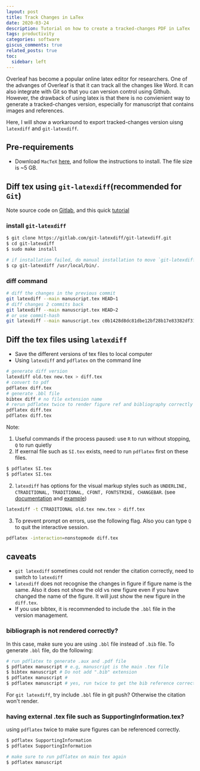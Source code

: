 ```yaml
---
layout: post
title: Track Changes in LaTex
date: 2020-03-24 
description: Tutorial on how to create a tracked-changes PDF in LaTex 
tags: productivity
categories: software
giscus_comments: true
related_posts: true
toc:
  sidebar: left
---
```


Overleaf has become a popular online latex editor for researchers. One of the advanges of Overleaf is that it can track all the changes like Word. It can also integrate with Git so that you can version control using Github. However, the drawback of using latex is that there is no convienient way to generate a tracked-changes version, especially for manuscript that contains images and references. 

Here, I will show a workaround to export tracked-changes version uisng `latexdiff` and `git-latexdiff`.

## Pre-requirements

- Download `MacTeX` [here](https://tug.org/mactex/), and follow the instructions to install. The file size is ~5 GB.

## Diff tex using `git-latexdiff`(recommended for `Git`)

Note source code on [Gitlab](https://gitlab.com/git-latexdiff/git-latexdiff), and this quick [tutorial](http://www.deanbodenham.com/learn/git-and-latexdiff.html)

### install `git-latexdiff`

```bash
$ git clone https://gitlab.com/git-latexdiff/git-latexdiff.git
$ cd git-latexdiff
$ sudo make install

# if installation failed, do manual installation to move `git-latexdiff` into one of the PATH folder
$ cp git-latexdiff /usr/local/bin/.
```

### diff command

```bash
# diff the changes in the previous commit 
git latexdiff --main manuscript.tex HEAD~1
# diff changes 2 commits back
git latexdiff --main manuscript.tex HEAD~2
# or use commit-hash
git latexdiff --main manuscript.tex c0b1428d8dc81dbe12bf28b17e83382df31c4200 HEAD
```


## Diff the tex files using `latexdiff`

- Save the different versions of tex files to local computer
- Using `latexdiff` and `pdflatex` on the command line

```bash
# generate diff version
latexdiff old.tex new.tex > diff.tex
# convert to pdf
pdflatex diff.tex
# generate .bbl file
bibtex diff # no file extension name
# rerun pdflatex twice to render figure ref and bibliography correctly
pdflatex diff.tex
pdflatex diff.tex 
```

Note:

1. Useful commands if the process paused: use `R` to run without stopping, `Q` to run quietly
1. If exernal file such as `SI.tex` exists, need to run `pdflatex` first on these files.

```bash
$ pdflatex SI.tex
$ pdflatex SI.tex
```

2. `latexdiff` has options for the visual markup styles such as `UNDERLINE, CTRADITIONAL, TRADITIONAL, CFONT, FONTSTRIKE, CHANGEBAR`.  (see [documentation](http://ctan.math.illinois.edu/support/latexdiff/doc/latexdiff-man.pdf) and [example](https://www.overleaf.com/learn/latex/Articles/Using_Latexdiff_For_Marking_Changes_To_Tex_Documents))

```Bash
latexdiff -t CTRADITIONAL old.tex new.tex > diff.tex
```

3. To prevent prompt on errors, use the following flag. Also you can type `Q` to quit the interactive session.

```bash
pdflatex -interaction=nonstopmode diff.tex
```

## caveats

- `git latexdiff` sometimes could not render the citation correctly, need to switch to `latexdiff` 
- `latexdiff` does not recognise the changes in figure if figure name is the same. Also it does not show the old vs new figure even if you have changed the name of the figure. It will just show the new figure in the `diff.tex`.
- If you use bibtex, it is recommended to include the `.bbl` file in the version management.

### bibliograph is not rendered correctly?

In this case, make sure you are using `.bbl` file instead of `.bib` file. To generate `.bbl` file, do the following:

```bash
# run pdflatex to generate .aux and .pdf file
$ pdflatex manuscript # e.g, manuscript is the main .tex file
$ bibtex manuscript # Do not add ".bib" extension
$ pdflatex manuscript #
$ pdflatex manuscript # yes, run twice to get the bib reference correctly rendered
```

For `git latexdiff`, try include `.bbl` file in git push? Otherwise the citation won't render.

### having external .tex file such as SupportingInformation.tex?

using `pdflatex` twice to make sure figures can be referenced correctly.

```bash
$ pdflatex SupportingInformation
$ pdflatex SupportingInformation

# make sure to run pdflatex on main tex again
$ pdflatex manuscript
```


